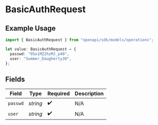 # BasicAuthRequest

## Example Usage

```typescript
import { BasicAuthRequest } from "openapi/sdk/models/operations";

let value: BasicAuthRequest = {
  passwd: "0So1MZ2hzMJ_p40",
  user: "Summer_Daugherty30",
};
```

## Fields

| Field              | Type               | Required           | Description        |
| ------------------ | ------------------ | ------------------ | ------------------ |
| `passwd`           | *string*           | :heavy_check_mark: | N/A                |
| `user`             | *string*           | :heavy_check_mark: | N/A                |
